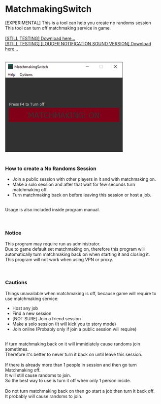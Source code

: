 # MatchmakingSwitch
[EXPERIMENTAL] This is a tool can help you create no randoms session<br>
This tool can turn off matchmaking service in game.<br>
<br>
[[STILL TESTING] Download here...](https://raw.githubusercontent.com/Barracuda10/MatchmakingSwitch/master/Release/MatchmakingSwitch.exe)<br>
[[STILL TESTING] [LOUDER NOTIFICATION SOUND VERSION] Download here...](https://raw.githubusercontent.com/Barracuda10/MatchmakingSwitch/master/Release/MatchmakingSwitch_ffmpeg.exe)<br>
<br>
<br>
<img src="https://github.com/Barracuda10/others/blob/master/MatchmakingSwitch/matchmakingswitch.png"><br>
<br>
### How to create a No Randoms Session<br>
-  Join a public session with other players in it and with matchmaking on.<br>
-  Make a solo session and after that wait for few seconds turn matchmaking off.<br>
-  Turn matchmaking back on before leaving this session or host a job.<br>
<br>
Usage is also included inside program manual.<br>
<br>
<br>

### Notice <br>
This program may require run as administrator.<br>
Due to game default set matchmaking on, therefore this program will automatically turn matchmaking back on when starting it and closing it.<br>
This program will not work when using VPN or proxy.<br>
<br>
<br>

### Cautions <br>
Things unavailable when matchmaking is off, because game will require to use matchmaking service:<br>
-  Host any job<br>
-  Find a new session<br>
-  [NOT SURE] Join a friend session<br>
-  Make a solo session (It will kick you to story mode)<br>
-  Join online (Probably only if join a public session will require)<br>
<br>
If turn matchmaking back on it will immidiately cause randoms join sometimes.<br>
Therefore it's better to never turn it back on until leave this session.<br>
<br>
If there is already more than 1 people in session and then go turn Matchmaking off.<br>
It will still cause randoms to join.<br>
So the best way to use is turn it off when only 1 person inside.<br>
<br>
Do not turn matchmaking back on then go start a job then turn it back off.<br>
It probably will cause randoms to join.<br>
<br>
